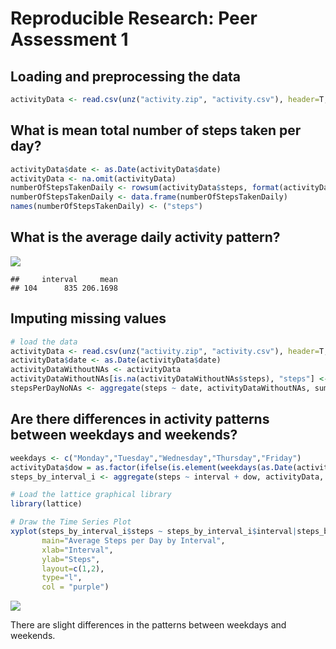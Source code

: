 # Reproducible Research: Peer Assessment 1


## Loading and preprocessing the data


```r
activityData <- read.csv(unz("activity.zip", "activity.csv"), header=T, quote="\"", sep=",")
```

## What is mean total number of steps taken per day?


```r
activityData$date <- as.Date(activityData$date)
activityData <- na.omit(activityData)
numberOfStepsTakenDaily <- rowsum(activityData$steps, format(activityData$date, '%Y-%m-%d'))
numberOfStepsTakenDaily <- data.frame(numberOfStepsTakenDaily)
names(numberOfStepsTakenDaily) <- ("steps")
```


## What is the average daily activity pattern?

![](PA1_template_files/figure-html/histogram-1.png) 

```
##     interval     mean
## 104      835 206.1698
```

## Imputing missing values


```r
# load the data
activityData <- read.csv(unz("activity.zip", "activity.csv"), header=T, quote="\"", sep=",")
activityData$date <- as.Date(activityData$date)
activityDataWithoutNAs <- activityData
activityDataWithoutNAs[is.na(activityDataWithoutNAs$steps), "steps"] <- 0
stepsPerDayNoNAs <- aggregate(steps ~ date, activityDataWithoutNAs, sum)
```

## Are there differences in activity patterns between weekdays and weekends?


```r
weekdays <- c("Monday","Tuesday","Wednesday","Thursday","Friday")
activityData$dow = as.factor(ifelse(is.element(weekdays(as.Date(activityData$date)),weekdays), "Weekday", "Weekend"))
steps_by_interval_i <- aggregate(steps ~ interval + dow, activityData, mean)

# Load the lattice graphical library
library(lattice)

# Draw the Time Series Plot
xyplot(steps_by_interval_i$steps ~ steps_by_interval_i$interval|steps_by_interval_i$dow, 
       main="Average Steps per Day by Interval",
       xlab="Interval", 
       ylab="Steps",
       layout=c(1,2), 
       type="l", 
       col = "purple")
```

![](PA1_template_files/figure-html/unnamed-chunk-4-1.png) 

There are slight differences in the patterns between weekdays and weekends.
